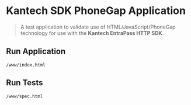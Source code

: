 # Kantech SDK PhoneGap Application

> A test application to validate use of HTML/JavaScript/PhoneGap technology for use with the __Kantech EntraPass HTTP SDK__.

## Run Application

    /www/index.html

## Run Tests

    /www/spec.html
